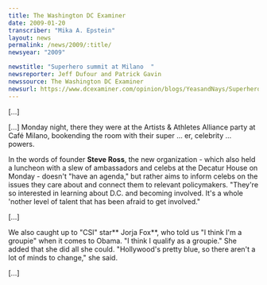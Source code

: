 ```yaml
---
title: The Washington DC Examiner
date: 2009-01-20
transcriber: "Mika A. Epstein"
layout: news
permalink: /news/2009/:title/
newsyear: "2009"

newstitle: "Superhero summit at Milano  "
newsreporter: Jeff Dufour and Patrick Gavin
newssource: The Washington DC Examiner
newsurl: https://www.dcexaminer.com/opinion/blogs/YeasandNays/Superhero_summit_at_Milano_0120.html
---
```


[...]

[...] Monday night, there they were at the Artists & Athletes Alliance party at Café Milano, bookending the room with their super ... er, celebrity ... powers.

In the words of founder **Steve Ross**, the new organization - which also held a luncheon with a slew of ambassadors and celebs at the Decatur House on Monday - doesn't "have an agenda," but rather aims to inform celebs on the issues they care about and connect them to relevant policymakers. "They're so interested in learning about D.C. and becoming involved. It's a whole 'nother level of talent that has been afraid to get involved."

[...]

We also caught up to "CSI" star** Jorja Fox**, who told us "I think I'm a groupie" when it comes to Obama. "I think I qualify as a groupie." She added that she did all she could. "Hollywood's pretty blue, so there aren't a lot of minds to change," she said.

[...]
